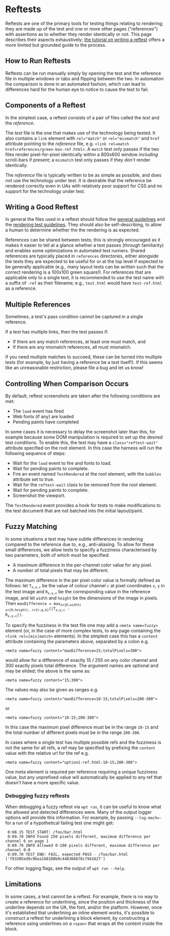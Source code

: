 # Reftests

Reftests are one of the primary tools for testing things relating to
rendering; they are made up of the test and one or more other pages
("references") with assertions as to whether they render identically
or not. This page describes their aspects exhaustively; [the tutorial
on writing a reftest](reftest-tutorial) offers a more limited but
grounded guide to the process.

## How to Run Reftests

Reftests can be run manually simply by opening the test and the
reference file in multiple windows or tabs and flipping between the
two. In automation the comparison is done in an automated fashion,
which can lead to differences hard for the human eye to notice to
cause the test to fail.

## Components of a Reftest

In the simplest case, a reftest consists of a pair of files called the
*test* and the *reference*.

The *test* file is the one that makes use of the technology being
tested. It also contains a `link` element with `rel="match"` or
`rel="mismatch"` and `href` attribute pointing to the *reference*
file, e.g. `<link rel=match href=references/green-box-ref.html>`. A
`match` test only passes if the two files render pixel-for-pixel
identically within a 800x600 window *including* scroll-bars if
present; a `mismatch` test only passes if they *don't* render
identically.

The *reference* file is typically written to be as simple as possible,
and does not use the technology under test. It is desirable that the
reference be rendered correctly even in UAs with relatively poor
support for CSS and no support for the technology under test.

## Writing a Good Reftest

In general the files used in a reftest should follow
the [general guidelines][] and
the [rendering test guidelines][rendering]. They should also be
self-describing, to allow a human to determine whether the the
rendering is as expected.

References can be shared between tests; this is strongly encouraged as
it makes it easier to tell at a glance whether a test passes (through
familiarity) and enables some optimizations in automated test
runners. Shared references are typically placed in `references`
directories, either alongside the tests they are expected to be useful
for or at the top level if expected to be generally applicable (e.g.,
many layout tests can be written such that the correct rendering is a
100x100 green square!). For references that are applicable only to a
single test, it is recommended to use the test name with a suffix of
`-ref` as their filename; e.g., `test.html` would have `test-ref.html`
as a reference.

## Multiple References

Sometimes, a test's pass condition cannot be captured in a single
reference.

If a test has multiple links, then the test passes if:

 * If there are any match references, at least one must match, and
 * If there are any mismatch references, all must mismatch.

 If you need multiple matches to succeed, these can be turned into
 multiple tests (for example, by just having a reference be a test
 itself!). If this seems like an unreasonable restriction, please file
 a bug and let us know!

## Controlling When Comparison Occurs

By default, reftest screenshots are taken after the following
conditions are met:

* The `load` event has fired
* Web fonts (if any) are loaded
* Pending paints have completed

In some cases it is necessary to delay the screenshot later than this,
for example because some DOM manipulation is required to set up the
desired test conditions. To enable this, the test may have a
`class="reftest-wait"` attribute specified on the root element. In
this case the harness will run the following sequence of steps:

* Wait for the `load` event to fire and fonts to load.
* Wait for pending paints to complete.
* Fire an event named `TestRendered` at the root element, with the
  `bubbles` attribute set to true.
* Wait for the `reftest-wait` class to be removed from the root
  element.
* Wait for pending paints to complete.
* Screenshot the viewport.

The `TestRendered` event provides a hook for tests to make
modifications to the test document that are not batched into the
initial layout/paint.

## Fuzzy Matching

In some situations a test may have subtle differences in rendering
compared to the reference due to, e.g., anti-aliasing. To allow for
these small differences, we allow tests to specify a fuzziness
characterised by two parameters, both of which must be specified:

 * A maximum difference in the per-channel color value for any pixel.
 * A number of total pixels that may be different.

The maximum difference in the per pixel color value is formally
defined as follows: let <code>T<sub>x,y,c</sub></code> be the value of
colour channel `c` at pixel coordinates `x`, `y` in the test image and
<code>R<sub>x,y,c</sub></code> be the corresponding value in the
reference image, and let <code>width</code> and <code>height</code> be
the dimensions of the image in pixels. Then <code>maxDifference =
max<sub>x=[0,width) y=[0,height), c={r,g,b}</sub>(|T<sub>x,y,c</sub> -
R<sub>x,y,c</sub>|)</code>.

To specify the fuzziness in the test file one may add a `<meta
name=fuzzy>` element (or, in the case of more complex tests, to any
page containing the `<link rel=[mis]match>` elements). In the simplest
case this has a `content` attribute containing the parameters above,
separated by a colon e.g.

```
<meta name=fuzzy content="maxDifference=15;totalPixels=300">
```

would allow for a  difference of exactly 15 / 255 on any color channel
and 300 exactly pixels total difference. The argument names are optional
and may be elided; the above is the same as:

```
<meta name=fuzzy content="15;300">
```

The values may also be given as ranges e.g.

```
<meta name=fuzzy content="maxDifference=10-15;totalPixels=200-300">
```

or

```
<meta name=fuzzy content="10-15;200-300">
```

In this case the maximum pixel difference must be in the range
`10-15` and the total number of different pixels must be in the range
`200-300`.

In cases where a single test has multiple possible refs and the
fuzziness is not the same for all refs, a ref may be specified by
prefixing the `content` value with the relative url for the ref e.g.

```
<meta name=fuzzy content="option1-ref.html:10-15;200-300">
```

One meta element is required per reference requiring a unique
fuzziness value, but any unprefixed value will automatically be
applied to any ref that doesn't have a more specific value.

### Debugging fuzzy reftests

When debugging a fuzzy reftest via `wpt run`, it can be useful to know what the
allowed and detected differences were. Many of the output logger options will
provide this information. For example, by passing `--log-mach=-` for a run of a
hypothetical failing test one might get:

```
 0:08.15 TEST_START: /foo/bar.html
 0:09.70 INFO Found 250 pixels different, maximum difference per channel 6 on page 1
 0:09.70 INFO Allowed 0-100 pixels different, maximum difference per channel 0-0
 0:09.70 TEST_END: FAIL, expected PASS - /foo/bar.html ['f83385ed9c9bea168108b8c448366678c7941627']
```

For other logging flags, see the output of `wpt run --help`.

## Limitations

In some cases, a test cannot be a reftest. For example, there is no
way to create a reference for underlining, since the position and
thickness of the underline depends on the UA, the font, and/or the
platform. However, once it's established that underlining an inline
element works, it's possible to construct a reftest for underlining
a block element, by constructing a reference using underlines on a
```<span>``` that wraps all the content inside the block.

[general guidelines]: general-guidelines
[rendering]: rendering
